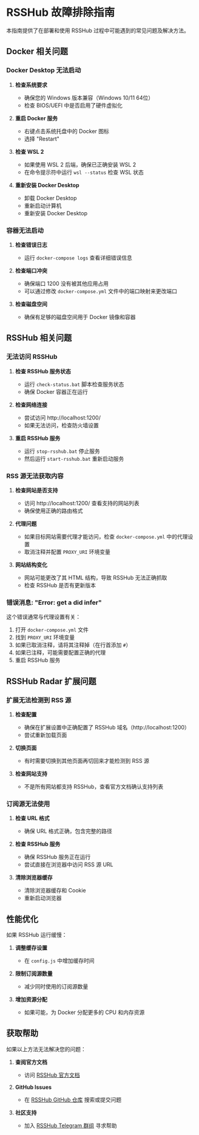 # RSSHub 故障排除指南

本指南提供了在部署和使用 RSSHub 过程中可能遇到的常见问题及解决方法。

## Docker 相关问题

### Docker Desktop 无法启动

1. **检查系统要求**
   - 确保您的 Windows 版本兼容（Windows 10/11 64位）
   - 检查 BIOS/UEFI 中是否启用了硬件虚拟化

2. **重启 Docker 服务**
   - 右键点击系统托盘中的 Docker 图标
   - 选择 "Restart"

3. **检查 WSL 2**
   - 如果使用 WSL 2 后端，确保已正确安装 WSL 2
   - 在命令提示符中运行 `wsl --status` 检查 WSL 状态

4. **重新安装 Docker Desktop**
   - 卸载 Docker Desktop
   - 重新启动计算机
   - 重新安装 Docker Desktop

### 容器无法启动

1. **检查错误日志**
   - 运行 `docker-compose logs` 查看详细错误信息

2. **检查端口冲突**
   - 确保端口 1200 没有被其他应用占用
   - 可以通过修改 `docker-compose.yml` 文件中的端口映射来更改端口

3. **检查磁盘空间**
   - 确保有足够的磁盘空间用于 Docker 镜像和容器

## RSSHub 相关问题

### 无法访问 RSSHub

1. **检查 RSSHub 服务状态**
   - 运行 `check-status.bat` 脚本检查服务状态
   - 确保 Docker 容器正在运行

2. **检查网络连接**
   - 尝试访问 http://localhost:1200/
   - 如果无法访问，检查防火墙设置

3. **重启 RSSHub 服务**
   - 运行 `stop-rsshub.bat` 停止服务
   - 然后运行 `start-rsshub.bat` 重新启动服务

### RSS 源无法获取内容

1. **检查网站是否支持**
   - 访问 http://localhost:1200/ 查看支持的网站列表
   - 确保使用正确的路由格式

2. **代理问题**
   - 如果目标网站需要代理才能访问，检查 `docker-compose.yml` 中的代理设置
   - 取消注释并配置 `PROXY_URI` 环境变量

3. **网站结构变化**
   - 网站可能更改了其 HTML 结构，导致 RSSHub 无法正确抓取
   - 检查 RSSHub 是否有更新版本

### 错误消息: "Error: get a did infer"

这个错误通常与代理设置有关：

1. 打开 `docker-compose.yml` 文件
2. 找到 `PROXY_URI` 环境变量
3. 如果已取消注释，请将其注释掉（在行首添加 `#`）
4. 如果已注释，可能需要配置正确的代理
5. 重启 RSSHub 服务

## RSSHub Radar 扩展问题

### 扩展无法检测到 RSS 源

1. **检查配置**
   - 确保在扩展设置中正确配置了 RSSHub 域名（http://localhost:1200）
   - 尝试重新加载页面

2. **切换页面**
   - 有时需要切换到其他页面再切回来才能检测到 RSS 源

3. **检查网站支持**
   - 不是所有网站都支持 RSSHub，查看官方文档确认支持列表

### 订阅源无法使用

1. **检查 URL 格式**
   - 确保 URL 格式正确，包含完整的路径

2. **检查 RSSHub 服务**
   - 确保 RSSHub 服务正在运行
   - 尝试直接在浏览器中访问 RSS 源 URL

3. **清除浏览器缓存**
   - 清除浏览器缓存和 Cookie
   - 重新启动浏览器

## 性能优化

如果 RSSHub 运行缓慢：

1. **调整缓存设置**
   - 在 `config.js` 中增加缓存时间

2. **限制订阅源数量**
   - 减少同时使用的订阅源数量

3. **增加资源分配**
   - 如果可能，为 Docker 分配更多的 CPU 和内存资源

## 获取帮助

如果以上方法无法解决您的问题：

1. **查阅官方文档**
   - 访问 [RSSHub 官方文档](https://docs.rsshub.app/)

2. **GitHub Issues**
   - 在 [RSSHub GitHub 仓库](https://github.com/DIYgod/RSSHub/issues) 搜索或提交问题

3. **社区支持**
   - 加入 [RSSHub Telegram 群组](https://t.me/rsshub) 寻求帮助 